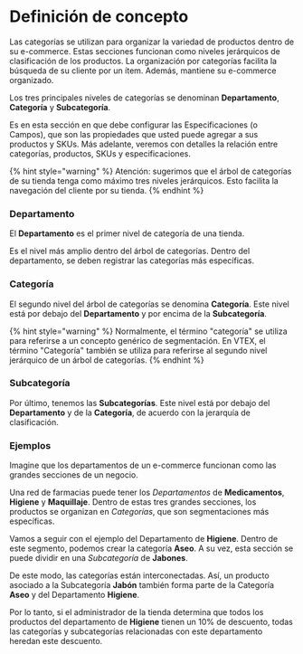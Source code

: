 # Definición de concepto

Las categorías se utilizan para organizar la variedad de productos dentro de su e-commerce. Estas secciones funcionan como niveles jerárquicos de clasificación de los productos. La organización por categorías facilita la búsqueda de su cliente por un ítem. Además, mantiene su e-commerce organizado.

Los tres principales niveles de categorías se denominan **Departamento**, **Categoría** y **Subcategoría**.

Es en esta sección en que debe configurar las Especificaciones \(o Campos\), que son las propiedades que usted puede agregar a sus productos y SKUs. Más adelante, veremos con detalles la relación entre categorías, productos, SKUs y especificaciones.

{% hint style="warning" %}
Atención: sugerimos que el árbol de categorías de su tienda tenga como máximo tres niveles jerárquicos. Esto facilita la navegación del cliente por su tienda.
{% endhint %}

### Departamento <a id="departamento"></a>

El **Departamento** es el primer nivel de categoría de una tienda.

Es el nivel más amplio dentro del árbol de categorías. Dentro del departamento, se deben registrar las categorías más específicas.

### Categoría <a id="categoria"></a>

El segundo nivel del árbol de categorías se denomina **Categoría**. Este nivel está por debajo del **Departamento** y por encima de la **Subcategoría**.

{% hint style="warning" %}
Normalmente, el término "categoría" se utiliza para referirse a un concepto genérico de segmentación. En VTEX, el término "Categoría" también se utiliza para referirse al segundo nivel jerárquico de un árbol de categorías.
{% endhint %}

### Subcategoría <a id="subcategoria"></a>

Por último, tenemos las **Subcategorías**. Este nivel está por debajo del **Departamento** y de la **Categoría**, de acuerdo con la jerarquía de clasificación.

### Ejemplos <a id="ejemplos"></a>

Imagine que los departamentos de un e-commerce funcionan como las grandes secciones de un negocio.

Una red de farmacias puede tener los _Departamentos_ de **Medicamentos**, **Higiene** y **Maquillaje**. Dentro de estas tres grandes secciones, los productos se organizan en _Categorías_, que son segmentaciones más específicas.

Vamos a seguir con el ejemplo del Departamento de **Higiene**. Dentro de este segmento, podemos crear la categoría **Aseo**. A su vez, esta sección se puede dividir en una _Subcategoría_ de **Jabones**.

De este modo, las categorías están interconectadas. Así, un producto asociado a la Subcategoría **Jabón** también forma parte de la Categoría **Aseo** y del Departamento **Higiene**.

Por lo tanto, si el administrador de la tienda determina que todos los productos del departamento de **Higiene** tienen un 10% de descuento, todas las categorías y subcategorías relacionadas con este departamento heredan este descuento.

